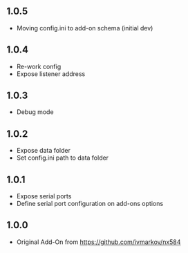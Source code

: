 ## 1.0.5
- Moving config.ini to add-on schema (initial dev)
  
## 1.0.4
- Re-work config
- Expose listener address
  
## 1.0.3
- Debug mode 
  
## 1.0.2
- Expose data folder
- Set config.ini path to data folder

## 1.0.1
- Expose serial ports
- Define serial port configuration on add-ons options

## 1.0.0
- Original Add-On from https://github.com/ivmarkov/nx584
